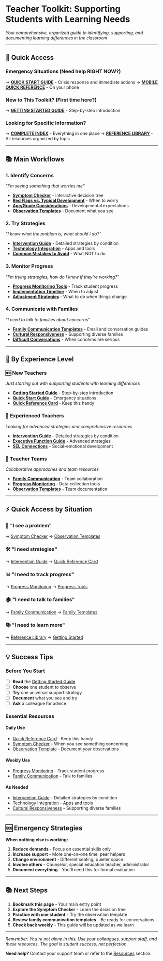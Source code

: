 # Teacher Toolkit: Supporting Students with Learning Needs

*Your comprehensive, organized guide to identifying, supporting, and documenting learning differences in the classroom*

---

## 🚀 Quick Access

### **Emergency Situations** (Need help RIGHT NOW?)
→ **[QUICK START GUIDE](quick_start.md)** - Crisis response and immediate actions
→ **[MOBILE QUICK REFERENCE](tools/mobile_quick_reference.md)** - On your phone

### **New to This Toolkit?** (First time here?)
→ **[GETTING STARTED GUIDE](getting_started.md)** - Step-by-step introduction

### **Looking for Specific Information?**
→ **[COMPLETE INDEX](INDEX.md)** - Everything in one place
→ **[REFERENCE LIBRARY](reference_library.md)** - All resources organized by topic

---

## 📚 Main Workflows

### **1. Identify Concerns** 
*"I'm seeing something that worries me"*
- **[Symptom Checker](symptom_checker.md)** - Interactive decision tree
- **[Red Flags vs. Typical Development](red_flags_vs_typical_development.md)** - When to worry
- **[Age/Grade Considerations](age_grade_considerations.md)** - Developmental expectations
- **[Observation Templates](tools/observation_templates.md)** - Document what you see

### **2. Try Strategies**
*"I know what the problem is, what should I do?"*
- **[Intervention Guide](intervention_guide.md)** - Detailed strategies by condition
- **[Technology Integration](technology_integration_guide.md)** - Apps and tools
- **[Common Mistakes to Avoid](common_mistakes_to_avoid.md)** - What NOT to do

### **3. Monitor Progress**
*"I'm trying strategies, how do I know if they're working?"*
- **[Progress Monitoring Tools](progress_monitoring/index.md)** - Track student progress
- **[Implementation Timeline](implementation_timeline_priority_framework.md)** - When to adjust
- **[Adjustment Strategies](workflows/monitor_progress.md)** - What to do when things change

### **4. Communicate with Families**
*"I need to talk to families about concerns"*
- **[Family Communication Templates](family_communication/family_communication_templates.md)** - Email and conversation guides
- **[Cultural Responsiveness](cultural_responsiveness_guide.md)** - Supporting diverse families
- **[Difficult Conversations](workflows/communicate_families.md)** - When concerns are serious

---

## 🎯 By Experience Level

### **🆕 New Teachers**
*Just starting out with supporting students with learning differences*
- **[Getting Started Guide](getting_started.md)** - Step-by-step introduction
- **[Quick Start Guide](quick_start.md)** - Emergency situations
- **[Quick Reference Card](tools/quick_reference_card.md)** - Keep this handy

### **💼 Experienced Teachers**
*Looking for advanced strategies and comprehensive resources*
- **[Intervention Guide](intervention_guide.md)** - Detailed strategies by condition
- **[Executive Function Guide](executive_function_standalone_guide.md)** - Advanced strategies
- **[SEL Connections](social_emotional_learning_connections.md)** - Social-emotional development

### **👥 Teacher Teams**
*Collaborative approaches and team resources*
- **[Family Communication](workflows/communicate_families.md)** - Team collaboration
- **[Progress Monitoring](progress_monitoring/index.md)** - Data collection tools
- **[Observation Templates](tools/observation_templates.md)** - Team documentation

---

## ⚡ Quick Access by Situation

### **🚨 "I see a problem"**
→ [Symptom Checker](symptom_checker.md) → [Observation Templates](tools/observation_templates.md)

### **🛠️ "I need strategies"**
→ [Intervention Guide](intervention_guide.md) → [Quick Reference Card](tools/quick_reference_card.md)

### **📊 "I need to track progress"**
→ [Progress Monitoring](workflows/monitor_progress.md) → [Progress Tools](progress_monitoring/index.md)

### **🏠 "I need to talk to families"**
→ [Family Communication](workflows/communicate_families.md) → [Family Templates](family_communication/family_communication_templates.md)

### **📚 "I need to learn more"**
→ [Reference Library](reference_library.md) → [Getting Started](getting_started.md)

---

## 💡 Success Tips

### **Before You Start**
- ☐ **Read** the [Getting Started Guide](getting_started.md)
- ☐ **Choose** one student to observe
- ☐ **Try** one universal support strategy
- ☐ **Document** what you see and try
- ☐ **Ask** a colleague for advice

### **Essential Resources**

#### **Daily Use**
- [Quick Reference Card](tools/quick_reference_card.md) - Keep this handy
- [Symptom Checker](symptom_checker.md) - When you see something concerning
- [Observation Template](tools/observation_templates.md) - Document your observations

#### **Weekly Use**
- [Progress Monitoring](progress_monitoring/index.md) - Track student progress
- [Family Communication](family_communication/family_communication_templates.md) - Talk to families

#### **As Needed**
- [Intervention Guide](intervention_guide.md) - Detailed strategies by condition
- [Technology Integration](technology_integration_guide.md) - Apps and tools
- [Cultural Responsiveness](cultural_responsiveness_guide.md) - Supporting diverse families

---

## 🆘 Emergency Strategies

**When nothing else is working:**

1. **Reduce demands** - Focus on essential skills only
2. **Increase support** - More one-on-one time, peer helpers
3. **Change environment** - Different seating, quieter space
4. **Involve others** - Counselor, special education teacher, administrator
5. **Document everything** - You'll need this for formal evaluation

---

## 📚 Next Steps

1. **Bookmark this page** - Your main entry point
2. **Explore the Symptom Checker** - Learn the decision tree
3. **Practice with one student** - Try the observation template
4. **Review family communication templates** - Be ready for conversations
5. **Check back weekly** - This guide will be updated as we learn

---

*Remember: You're not alone in this. Use your colleagues, support staff, and these resources. The goal is student success, not perfection.*

**Need help?** Contact your support team or refer to the [Resources](resources/index.md) section.